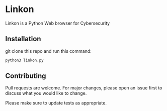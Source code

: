 # Linkon

Linkon is a Python Web browser for Cybersecurity

## Installation

git clone this repo and run this command:

```bash
python3 linkon.py
```


## Contributing

Pull requests are welcome. For major changes, please open an issue first
to discuss what you would like to change.

Please make sure to update tests as appropriate.
